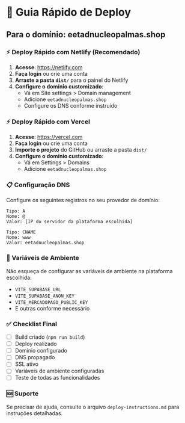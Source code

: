 # 🚀 Guia Rápido de Deploy

## Para o domínio: eetadnucleopalmas.shop

### ⚡ Deploy Rápido com Netlify (Recomendado)

1. **Acesse**: https://netlify.com
2. **Faça login** ou crie uma conta
3. **Arraste a pasta `dist/`** para o painel do Netlify
4. **Configure o domínio customizado**:
   - Vá em Site settings > Domain management
   - Adicione `eetadnucleopalmas.shop`
   - Configure os DNS conforme instruído

### ⚡ Deploy Rápido com Vercel

1. **Acesse**: https://vercel.com
2. **Faça login** ou crie uma conta
3. **Importe o projeto** do GitHub ou arraste a pasta `dist/`
4. **Configure o domínio customizado**:
   - Vá em Settings > Domains
   - Adicione `eetadnucleopalmas.shop`

### 📋 Configuração DNS

Configure os seguintes registros no seu provedor de domínio:

```
Tipo: A
Nome: @
Valor: [IP do servidor da plataforma escolhida]

Tipo: CNAME
Nome: www
Valor: eetadnucleopalmas.shop
```

### 🔧 Variáveis de Ambiente

Não esqueça de configurar as variáveis de ambiente na plataforma escolhida:
- `VITE_SUPABASE_URL`
- `VITE_SUPABASE_ANON_KEY`
- `VITE_MERCADOPAGO_PUBLIC_KEY`
- E outras conforme necessário

### ✅ Checklist Final

- [ ] Build criado (`npm run build`)
- [ ] Deploy realizado
- [ ] Domínio configurado
- [ ] DNS propagado
- [ ] SSL ativo
- [ ] Variáveis de ambiente configuradas
- [ ] Teste de todas as funcionalidades

### 🆘 Suporte

Se precisar de ajuda, consulte o arquivo `deploy-instructions.md` para instruções detalhadas.